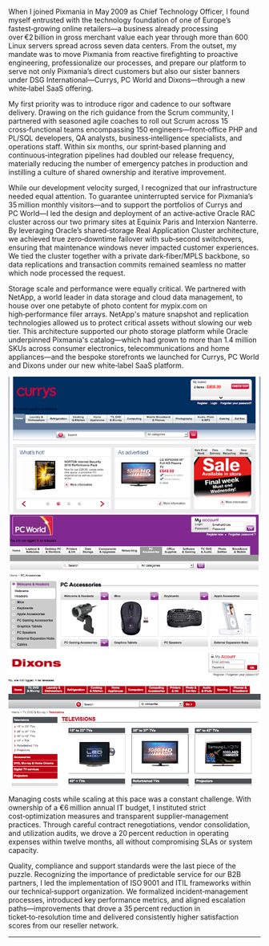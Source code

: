When I joined Pixmania in May 2009 as Chief Technology Officer, I found myself entrusted with the technology foundation of one of Europe’s fastest‑growing online retailers—a business already processing over €2 billion in gross merchant value each year through more than 600 Linux servers spread across seven data centers.  From the outset, my mandate was to move Pixmania from reactive firefighting to proactive engineering, professionalize our processes, and prepare our platform to serve not only Pixmania’s direct customers but also our sister banners under DSG International—Currys, PC World and Dixons—through a new white‑label SaaS offering.

My first priority was to introduce rigor and cadence to our software delivery.  Drawing on the rich guidance from the Scrum community, I partnered with seasoned agile coaches to roll out Scrum across 15 cross‑functional teams encompassing 150 engineers—front‑office PHP and PL/SQL developers, QA analysts, business‑intelligence specialists, and operations staff.  Within six months, our sprint‑based planning and continuous‑integration pipelines had doubled our release frequency, materially reducing the number of emergency patches in production and instilling a culture of shared ownership and iterative improvement.

While our development velocity surged, I recognized that our infrastructure needed equal attention.  To guarantee uninterrupted service for Pixmania’s 35 million monthly visitors—and to support the portfolios of Currys and PC World—I led the design and deployment of an active‑active Oracle RAC cluster across our two primary sites at Equinix Paris and Interxion Nanterre.  By leveraging Oracle’s shared‑storage Real Application Cluster architecture, we achieved true zero‑downtime failover with sub‑second switchovers, ensuring that maintenance windows never impacted customer experiences.  We tied the cluster together with a private dark‑fiber/MPLS backbone, so data replications and transaction commits remained seamless no matter which node processed the request.

Storage scale and performance were equally critical.  We partnered with NetApp, a world leader in data storage and cloud data management, to house over one petabyte of photo content for mypix.com on high‑performance filer arrays.  NetApp's mature snapshot and replication technologies allowed us to protect critical assets without slowing our web tier.  This architecture supported our photo storage platform while Oracle underpinned Pixmania's catalog—which had grown to more than 1.4 million SKUs across consumer electronics, telecommunications and home appliances—and the bespoke storefronts we launched for Currys, PC World and Dixons under our new white‑label SaaS platform.

![Currys Storefront Launch](images/launch-currys.png)
![PC World Storefront Launch](images/launch-pc-world.png)
![Dixons Storefront Launch](images/launch-dixons.png)

Managing costs while scaling at this pace was a constant challenge.  With ownership of a €6 million annual IT budget, I instituted strict cost‑optimization measures and transparent supplier‑management practices.  Through careful contract renegotiations, vendor consolidation, and utilization audits, we drove a 20 percent reduction in operating expenses within twelve months, all without compromising SLAs or system capacity.

Quality, compliance and support standards were the last piece of the puzzle.  Recognizing the importance of predictable service for our B2B partners, I led the implementation of ISO 9001 and ITIL frameworks within our technical‑support organization.  We formalized incident‑management processes, introduced key performance metrics, and aligned escalation paths—improvements that drove a 35 percent reduction in ticket‑to‑resolution time and delivered consistently higher satisfaction scores from our reseller network.

---
